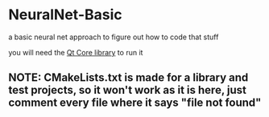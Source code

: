 # NeuralNet-Basic

a basic neural net approach to figure out how to code that stuff

you will need the [Qt Core library](qt.io "Qt core library download") to run it

## NOTE: CMakeLists.txt is made for a library and test projects, so it won't work as it is here, just comment every file where it says "file not found"
